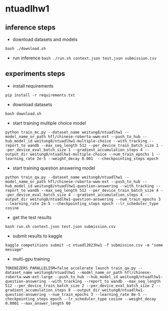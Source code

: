 # ntuadlhw1

## inference steps

* download datasets and models

```bash ./download.sh```

* run inference
```bash ./run.sh context.json test.json submission.csv```


## experiments steps

* install requirements

```pip install -r requirements.txt```

* download datasets

```bash download.sh```

* start training multiple choice model

```python train_mc.py --dataset_name weitung8/ntuadlhw1 --model_name_or_path hfl/chinese-roberta-wwm-ext --push_to_hub --hub_model_id weitung8/ntuadlhw1-multiple-choice --with_tracking --report_to wandb --max_seq_length 512 --per_device_train_batch_size 1 --per_device_eval_batch_size 1 --gradient_accumulation_steps 4 --output_dir weitung8/ntuadlhw1-multiple-choice --num_train_epochs 1 --learning_rate 2e-5 --weight_decay 0.001  --checkpointing_steps epoch```

* start training question answering model

```python train_qa.py --dataset_name weitung8/ntuadlhw1 --model_name_or_path hfl/chinese-roberta-wwm-ext --push_to_hub --hub_model_id weitung8/ntuadlhw1-question-answering --with_tracking --report_to wandb --max_seq_length 512 --per_device_train_batch_size 4 --per_device_eval_batch_size 4 --gradient_accumulation_steps 4 --output_dir weitung8/ntuadlhw1-question-answering --num_train_epochs 3 --learning_rate 2e-5 --checkpointing_steps epoch --lr_scheduler_type cosine```

* get the test results

```bash run.sh context.json test.json submission.csv```

* submit results to kaggle

```kaggle competitions submit -c ntuadl2023hw1 -f submission.csv -m "some message"```

* multi-gpu training

```TOKENIZERS_PARALLELISM=false accelerate launch train_qa.py --dataset_name weitung8/ntuadlhw1 --model_name_or_path hfl/chinese-roberta-wwm-ext-large --push_to_hub --hub_model_id weitung8/ntuadlhw1-question-answering --with_tracking --report_to wandb --max_seq_length 512 --per_device_train_batch_size 2 --per_device_eval_batch_size 2 --gradient_accumulation_steps 8 --output_dir weitung8/ntuadlhw1-question-answering --num_train_epochs 3 --learning_rate 8e-5 --checkpointing_steps epoch --lr_scheduler_type cosine --weight_decay 0.0001 --max_answer_length 60```

